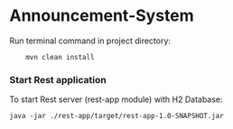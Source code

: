 # Announcement-System
Run terminal command in project directory:

        mvn clean install

### Start Rest application
To start Rest server (rest-app module) with H2 Database:
```
java -jar ./rest-app/target/rest-app-1.0-SNAPSHOT.jar
